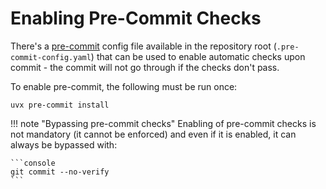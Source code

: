 # Enabling Pre-Commit Checks

There's a [pre-commit](https://pre-commit.com/) config file available in the repository root (`.pre-commit-config.yaml`) that can be used to enable automatic checks upon commit - the commit will not go through if the checks don't pass.

To enable pre-commit, the following must be run once:

```console
uvx pre-commit install
```

!!! note "Bypassing pre-commit checks"
    Enabling of pre-commit checks is not mandatory (it cannot be enforced) and even if it is enabled, it can always be bypassed with:

    ```console
    git commit --no-verify
    ```
